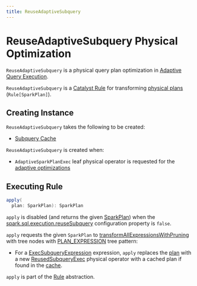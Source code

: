 ```yaml
---
title: ReuseAdaptiveSubquery
---
```


# ReuseAdaptiveSubquery Physical Optimization

`ReuseAdaptiveSubquery` is a physical query plan optimization in [Adaptive Query Execution](../adaptive-query-execution/index.md).

`ReuseAdaptiveSubquery` is a [Catalyst Rule](../catalyst/Rule.md) for transforming [physical plans](../physical-operators/SparkPlan.md) (`Rule[SparkPlan]`).

## Creating Instance

`ReuseAdaptiveSubquery` takes the following to be created:

* <span id="reuseMap"> [Subquery Cache](../adaptive-query-execution/AdaptiveExecutionContext.md#subqueryCache)

`ReuseAdaptiveSubquery` is created when:

* `AdaptiveSparkPlanExec` leaf physical operator is requested for the [adaptive optimizations](../physical-operators/AdaptiveSparkPlanExec.md#queryStageOptimizerRules)

## <span id="apply"> Executing Rule

```scala
apply(
  plan: SparkPlan): SparkPlan
```

`apply` is disabled (and returns the given [SparkPlan](../physical-operators/SparkPlan.md)) when the [spark.sql.execution.reuseSubquery](../configuration-properties.md#spark.sql.execution.reuseSubquery) configuration property is `false`.

`apply` requests the given `SparkPlan` to [transformAllExpressionsWithPruning](../catalyst/QueryPlan.md#transformAllExpressionsWithPruning) with tree nodes with [PLAN_EXPRESSION](../catalyst/TreePattern.md#PLAN_EXPRESSION) tree pattern:

* For a [ExecSubqueryExpression](../expressions/ExecSubqueryExpression.md) expression, `apply` replaces the [plan](../expressions/PlanExpression.md#plan) with a new [ReusedSubqueryExec](../physical-operators/ReusedSubqueryExec.md) physical operator with a cached plan if found in the [cache](#reuseMap).

`apply` is part of the [Rule](../catalyst/Rule.md#apply) abstraction.
